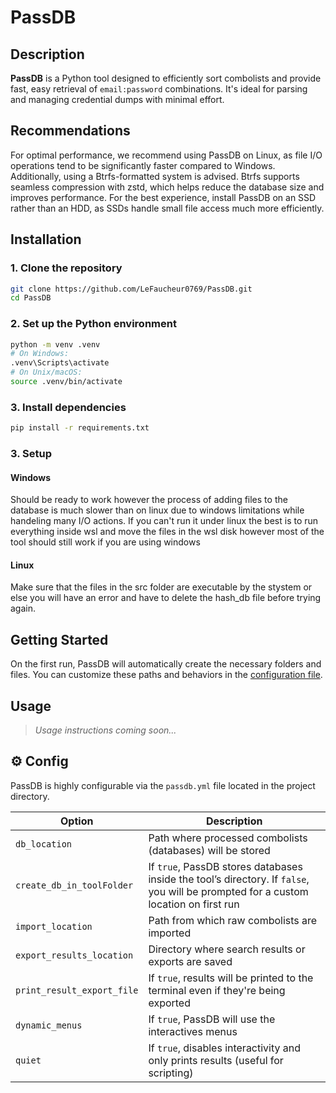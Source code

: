 # PassDB

## Description

**PassDB** is a Python tool designed to efficiently sort combolists and provide fast, easy retrieval of `email:password` combinations. It's ideal for parsing and managing credential dumps with minimal effort.

## Recommendations

For optimal performance, we recommend using PassDB on Linux, as file I/O operations tend to be significantly faster compared to Windows.
Additionally, using a Btrfs-formatted system is advised. Btrfs supports seamless compression with zstd, which helps reduce the database size and improves performance.
For the best experience, install PassDB on an SSD rather than an HDD, as SSDs handle small file access much more efficiently.

## Installation

### 1. Clone the repository

```bash
git clone https://github.com/LeFaucheur0769/PassDB.git
cd PassDB
```

### 2. Set up the Python environment

```bash
python -m venv .venv
# On Windows:
.venv\Scripts\activate
# On Unix/macOS:
source .venv/bin/activate
```

### 3. Install dependencies

```bash
pip install -r requirements.txt
```

### 3. Setup

#### Windows

Should be ready to work however the process of adding files to the database is much slower than on linux due to windows limitations while handeling many I/O actions. If you can't run it under linux the best is to run everything inside wsl and move the files in the wsl disk however most of the tool should still work if you are using windows

#### Linux

Make sure that the files in the src folder are executable by the stystem or else you will have an error and have to delete the hash_db file before trying again.

## Getting Started

On the first run, PassDB will automatically create the necessary folders and files.
You can customize these paths and behaviors in the [configuration file](#gear-config).

## Usage

> _Usage instructions coming soon..._

## ⚙ Config

PassDB is highly configurable via the `passdb.yml` file located in the project directory.

| Option                     | Description                                                                                                                         |
| -------------------------- | ----------------------------------------------------------------------------------------------------------------------------------- |
| `db_location`              | Path where processed combolists (databases) will be stored                                                                          |
| `create_db_in_toolFolder`  | If `true`, PassDB stores databases inside the tool’s directory. If `false`, you will be prompted for a custom location on first run |
| `import_location`          | Path from which raw combolists are imported                                                                                         |
| `export_results_location`  | Directory where search results or exports are saved                                                                                 |
| `print_result_export_file` | If `true`, results will be printed to the terminal even if they're being exported                                                   |
| `dynamic_menus`            | If `true`, PassDB will use the interactives menus                                                                                   |
| `quiet`                    | If `true`, disables interactivity and only prints results (useful for scripting)                                                    |

